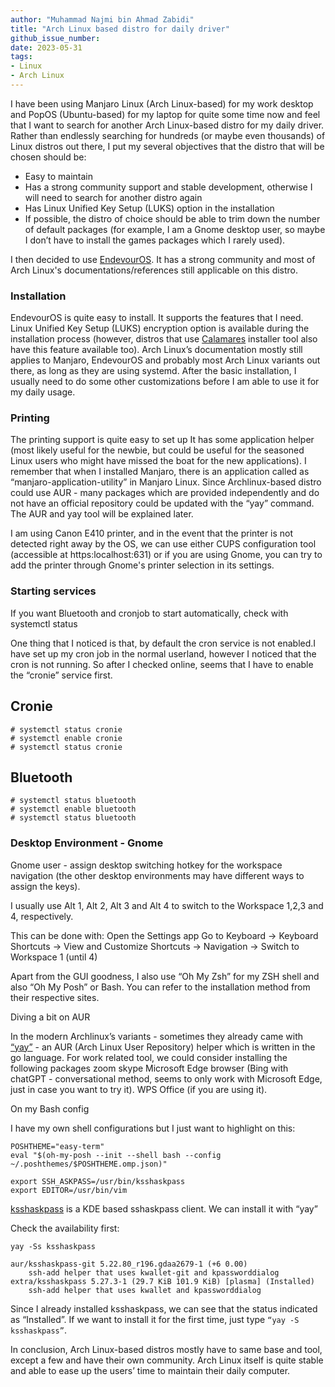 ```yaml
---
author: "Muhammad Najmi bin Ahmad Zabidi"
title: "Arch Linux based distro for daily driver"
github_issue_number: 
date: 2023-05-31
tags:
- Linux
- Arch Linux
---
```


I have been using Manjaro Linux (Arch Linux-based) for my work desktop and PopOS (Ubuntu-based) for my laptop for quite some time now and feel that I want to search for another Arch Linux-based distro for my daily driver. Rather than endlessly searching for hundreds (or maybe even thousands) of Linux distros out there, I put my several objectives that the distro that will be chosen should be:
- Easy to maintain 
- Has a strong community support and stable development, otherwise I will need to search for another distro again
- Has Linux Unified Key Setup (LUKS) option in the installation
- If possible, the distro of choice should be able to trim down the number of default packages (for example, I am a Gnome desktop user, so maybe I don’t have to install the games packages which I rarely used). 

I then decided to use [EndevourOS](https://endeavouros.com). It has a strong community and most of Arch Linux's documentations/references still applicable on this distro.

### Installation
EndevourOS is quite easy to install. It supports the features that I need. Linux Unified Key Setup (LUKS) encryption option is available during the installation process (however, distros that use [Calamares](https://calamares.io) installer tool also have this feature available too). Arch Linux’s documentation mostly still applies to Manjaro, EndevourOS and probably most Arch Linux variants out there, as long as they are using systemd. After the basic installation, I usually need to do some other customizations before I am able to use it for my daily usage.

### Printing
The printing support is quite easy to set up
It has some application helper (most likely useful for the newbie, but could be useful for the seasoned Linux users who might have missed the boat for the new applications). I remember that when I installed Manjaro, there is an application called as “manjaro-application-utility” in Manjaro Linux. Since Archlinux-based distro could use AUR - many packages which are provided independently and do not have an official repository could be updated with the “yay” command. The AUR and yay tool will be explained later. 

I am using Canon E410 printer, and in the event that the printer is not detected right away by the OS, we can use either CUPS configuration tool (accessible at https:localhost:631) or if you are using Gnome, you can try to add the printer through Gnome's printer selection in its settings. 

### Starting services
If you want Bluetooth and cronjob to start automatically, check with
systemctl <service name> status

One thing that I noticed is that, by default the cron service is not enabled.I  have set up my cron job in the normal userland, however I noticed that the cron is not running. So after I checked online, seems that I have to enable the “cronie” service first.

## Cronie
```plain
# systemctl status cronie
# systemctl enable cronie
# systemctl status cronie
```

##  Bluetooth
```plain
# systemctl status bluetooth
# systemctl enable bluetooth
# systemctl status bluetooth
```

### Desktop Environment - Gnome
  
Gnome user - assign desktop switching hotkey for the workspace navigation (the other desktop environments may have different ways to assign the keys). 

I usually use Alt 1, Alt 2, Alt 3 and Alt 4 to switch to the Workspace 1,2,3 and 4, respectively.

This can be done with:
Open the Settings app
Go to Keyboard -> Keyboard Shortcuts -> View and Customize Shortcuts -> Navigation -> Switch to Workspace 1 (until 4)

Apart from the GUI goodness, I also use “Oh My Zsh” for my ZSH shell and also “Oh My Posh” or Bash. You can refer to the installation method from their respective sites.

Diving a bit on AUR

In the modern Archlinux’s variants - sometimes they already came with [“yay”](https://aur.archlinux.org/packages/yay-git) - an AUR (Arch Linux User Repository) helper which is written in the go language. For work related tool, we could consider installing the following packages
zoom
skype
Microsoft Edge browser (Bing with chatGPT - conversational method, seems to only work with Microsoft Edge, just in case you want to try it).
WPS Office (if you are using it).

On my Bash config

I have my own shell configurations but I just want to highlight on this:
```plain
POSHTHEME="easy-term"
eval "$(oh-my-posh --init --shell bash --config ~/.poshthemes/$POSHTHEME.omp.json)"

export SSH_ASKPASS=/usr/bin/ksshaskpass
export EDITOR=/usr/bin/vim
```
  
[ksshaskpass](https://invent.kde.org/plasma/ksshaskpass) is a KDE based sshaskpass client. We can install it with “yay”

Check the availability first:
```plain
yay -Ss ksshaskpass

aur/ksshaskpass-git 5.22.80_r196.gdaa2679-1 (+6 0.00) 
    ssh-add helper that uses kwallet-git and kpassworddialog
extra/ksshaskpass 5.27.3-1 (29.7 KiB 101.9 KiB) [plasma] (Installed)
    ssh-add helper that uses kwallet and kpassworddialog
```
Since I already installed ksshaskpass, we can see that the status indicated as “Installed”. If we want to install it for the first time, just type ```“yay -S ksshaskpass”```.

In conclusion, Arch Linux-based distros mostly have to same base and tool, except a few and have their own community. Arch Linux itself  is quite stable and able to ease up the users’ time to maintain their daily computer. 
